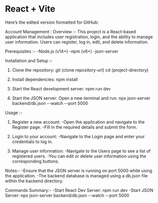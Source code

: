 # React + Vite


Here’s the edited version formatted for GitHub:

Account Management :
Overview :-
This project is a React-based application that includes user registration, login, and the ability to manage user information. Users can register, log in, edit, and delete information.

Prerequisites :-
-Node.js (v14+)
-npm (v6+)
-json-server

Installation and Setup :-

1. Clone the repository:
git (clone repository-url)
cd (project-directory)

2. Install dependencies: 
npm install

3. Start the React development server:
npm run dev

4. Start the JSON server:
Open a new terminal and run:
npx json-server backend/db.json --watch --port 5000

Usage :-

1. Register a new account:
-Open the application and navigate to the Register page.
-Fill in the required details and submit the form.

3. Login to your account:
-Navigate to the Login page and enter your credentials to log in.

3. Manage user information:
-Navigate to the Users page to see a list of registered users.
-You can edit or delete user information using the corresponding buttons.


Notes:-
-Ensure that the JSON server is running on port 5000 while using the application.
-The backend database is managed using a db.json file within the backend directory.

Commands Summary:-
-Start React Dev Server: npm run dev
-Start JSON Server: npx json-server backend/db.json --watch --port 5000
